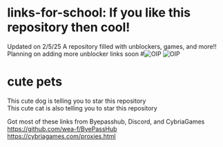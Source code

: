 # links-for-school: If you like this repository then cool!
Updated on 2/5/25  A repository filled with unblockers, games, and more!! 
Planning on adding more unblocker links soon
#![OIP](https://github.com/user-attachments/assets/254301e1-791c-43e7-885c-91227faf7225) ![OIP](https://github.com/user-attachments/assets/d804bfad-867d-49af-8f6f-96af29e98fe0)      
   # cute pets
This cute dog is telling you to star this repository              
This cute cat is also telling you to star this repository

Got most of these links from Byepasshub, Discord, and CybriaGames
https://github.com/wea-f/ByePassHub https://cybriagames.com/proxies.html
